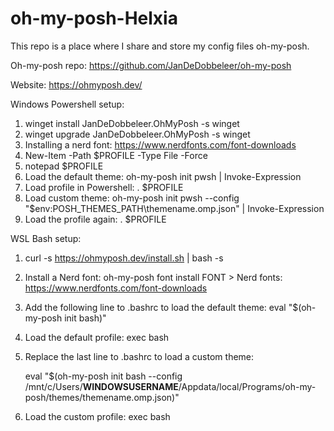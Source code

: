 # oh-my-posh-Helxia
This repo is a place where I share and store my config files oh-my-posh.

Oh-my-posh repo: https://github.com/JanDeDobbeleer/oh-my-posh

Website: https://ohmyposh.dev/

Windows Powershell setup:
1. winget install JanDeDobbeleer.OhMyPosh -s winget
2. winget upgrade JanDeDobbeleer.OhMyPosh -s winget
3. Installing a nerd font: https://www.nerdfonts.com/font-downloads
4. New-Item -Path $PROFILE -Type File -Force
5. notepad $PROFILE
6. Load the default theme: oh-my-posh init pwsh | Invoke-Expression
7. Load profile in Powershell: . $PROFILE
8. Load custom theme: oh-my-posh init pwsh --config "$env:POSH_THEMES_PATH\themename.omp.json" | Invoke-Expression
9. Load the profile again: . $PROFILE

WSL Bash setup:
1. curl -s https://ohmyposh.dev/install.sh | bash -s
2. Install a Nerd font: oh-my-posh font install FONT > 
    Nerd fonts: https://www.nerdfonts.com/font-downloads
3. Add the following line to .bashrc to load the default theme: eval "$(oh-my-posh init bash)"
4. Load the default profile: exec bash
5. Replace the last line to .bashrc to load a custom theme:

   eval "$(oh-my-posh init bash --config /mnt/c/Users/**WINDOWSUSERNAME**/Appdata/local/Programs/oh-my-posh/themes/themename.omp.json)"
7. Load the custom profile: exec bash
